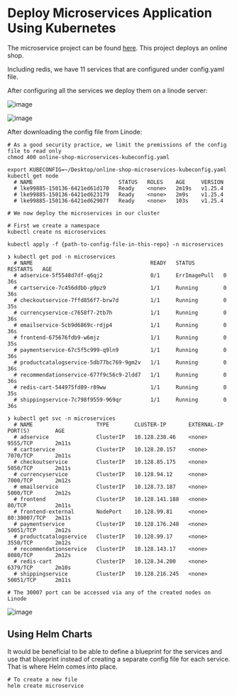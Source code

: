 # Deploy Microservices Application Using Kubernetes

The microservice project can be found [here](https://github.com/nanuchi/microservices-demo). This project deploys an online shop.

Including redis, we have 11 services that are configured under config.yaml file.

After configuring all the services we deploy them on a linode server:

![image](https://user-images.githubusercontent.com/18715119/228036732-01190157-9be4-4f13-b7d5-92cd8b116990.png)

![image](https://user-images.githubusercontent.com/18715119/228040056-52565eb5-dc3b-456c-8baa-c7b3b382e5f5.png)


After downloading the config file from Linode:

    # As a good security practice, we limit the premissions of the config file to read only
    chmod 400 online-shop-microservices-kubeconfig.yaml
    
    export KUBECONFIG=~/Desktop/online-shop-microservices-kubeconfig.yaml
    kubectl get node
      # NAME                           STATUS   ROLES    AGE     VERSION
      # lke99885-150136-6421ed61d170   Ready    <none>   2m19s   v1.25.4
      # lke99885-150136-6421ed623179   Ready    <none>   2m9s    v1.25.4
      # lke99885-150136-6421ed62907f   Ready    <none>   103s    v1.25.4
      
    # We now deploy the microservices in our cluster
    
    # First we create a namespace
    kubectl create ns microservices
    
    kubectl apply -f {path-to-config-file-in-this-repo} -n microservices
    
    ❯ kubectl get pod -n microservices
      # NAME                                     READY   STATUS         RESTARTS   AGE
      # adservice-5f5548d7df-q6qj2               0/1     ErrImagePull   0          36s
      # cartservice-7c456ddbb-p9pz9              1/1     Running        0          36s
      # checkoutservice-7ffd856f7-brw7d          1/1     Running        0          35s
      # currencyservice-c7658f7-2tb7h            1/1     Running        0          36s
      # emailservice-5cb9d6869c-rdjp4            1/1     Running        0          36s
      # frontend-675676fdb9-w6mjz                1/1     Running        0          35s
      # paymentservice-67c5f5c999-q9ln9          1/1     Running        0          36s
      # productcatalogservice-5db77bc769-9gm2v   1/1     Running        0          36s
      # recommendationservice-677f9c56c9-2ldd7   1/1     Running        0          36s
      # redis-cart-544975fd89-r89ww              1/1     Running        0          35s
      # shippingservice-7c798f9559-969qr         1/1     Running        0          36s
      
    ❯ kubectl get svc -n microservices
      # NAME                    TYPE        CLUSTER-IP       EXTERNAL-IP   PORT(S)        AGE
      # adservice               ClusterIP   10.128.238.46    <none>        9555/TCP       2m11s
      # cartservice             ClusterIP   10.128.20.157    <none>        7070/TCP       2m11s
      # checkoutservice         ClusterIP   10.128.85.175    <none>        5050/TCP       2m11s
      # currencyservice         ClusterIP   10.128.94.12     <none>        7000/TCP       2m12s
      # emailservice            ClusterIP   10.128.73.187    <none>        5000/TCP       2m12s
      # frontend                ClusterIP   10.128.141.188   <none>        80/TCP         2m11s
      # frontend-external       NodePort    10.128.99.81     <none>        80:30007/TCP   2m11s
      # paymentservice          ClusterIP   10.128.176.248   <none>        50051/TCP      2m12s
      # productcatalogservice   ClusterIP   10.128.99.17     <none>        3550/TCP       2m12s
      # recommendationservice   ClusterIP   10.128.143.17    <none>        8080/TCP       2m12s
      # redis-cart              ClusterIP   10.128.34.200    <none>        6379/TCP       2m10s
      # shippingservice         ClusterIP   10.128.216.245   <none>        50051/TCP      2m11s
      
    # The 30007 port can be accessed via any of the created nodes on Linode
    
![image](https://user-images.githubusercontent.com/18715119/228047322-dd85926e-870f-4532-99c3-94e5d097ac1a.png)

    
## Using Helm Charts

It would be beneficial to be able to define a blueprint for the services and use that blueprint instead of creating a separate config file for each service. That is where Helm comes into place.

    # To create a new file
    helm create microservice